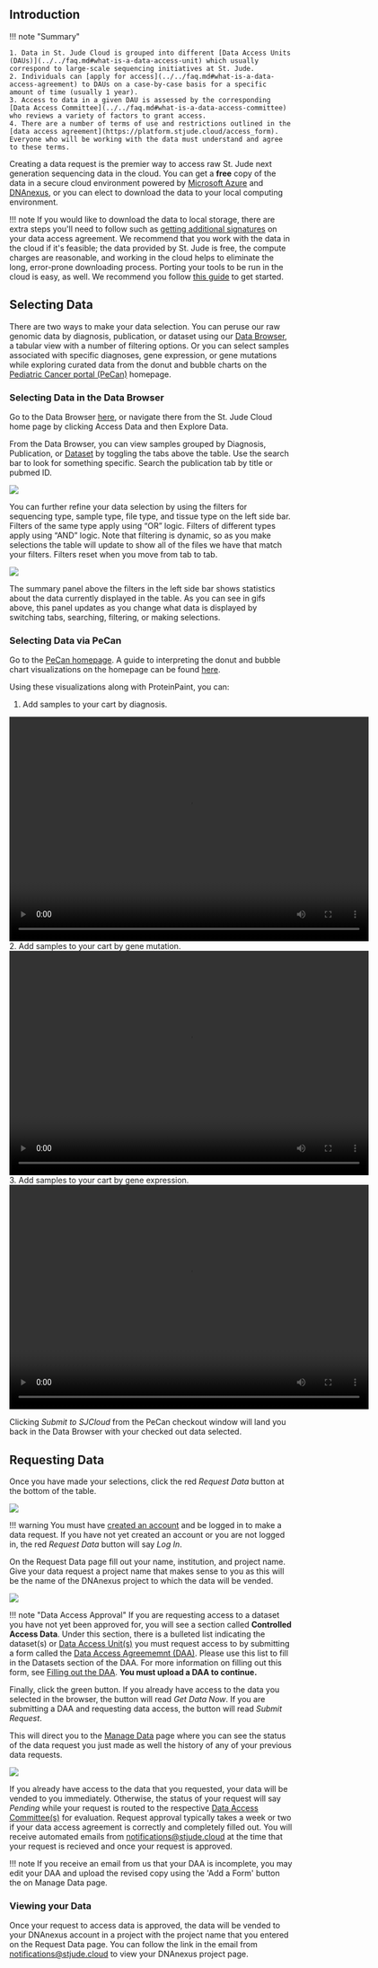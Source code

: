 ## Introduction

!!! note "Summary"

    1. Data in St. Jude Cloud is grouped into different [Data Access Units (DAUs)](../../faq.md#what-is-a-data-access-unit) which usually correspond to large-scale sequencing initiatives at St. Jude. 
    2. Individuals can [apply for access](../../faq.md#what-is-a-data-access-agreement) to DAUs on a case-by-case basis for a specific amount of time (usually 1 year).
    3. Access to data in a given DAU is assessed by the corresponding [Data Access Committee](../../faq.md#what-is-a-data-access-committee) who reviews a variety of factors to grant access.
    4. There are a number of terms of use and restrictions outlined in the [data access agreement](https://platform.stjude.cloud/access_form). Everyone who will be working with the data must understand and agree to these terms.

Creating a data request is the premier way to access raw St. Jude next 
generation sequencing data in the cloud. You can get a **free** copy of 
the data in a secure cloud environment powered by [Microsoft Azure](https://azure.microsoft.com/en-us/) and 
[DNAnexus](https://www.dnanexus.com/), or you can elect to download the data to your local computing 
environment.

!!! note
    If you would like to download the data to local storage, there are
    extra steps you'll need to follow such as [getting additional signatures](../../guides/forms/how-to-fill-out-DAA#data-download-permission)
    on your data access agreement. We recommend that you work with the data
    in the cloud if it's feasible; the data provided by St. Jude is free, the compute charges are reasonable, and working in the cloud helps to eliminate the long, error-prone downloading process. Porting your tools to be run in the cloud is easy, as well. We recommend you follow [this guide](../../guides/data/run-your-tools) to get started.

## Selecting Data

There are two ways to make your data selection. You can peruse our raw genomic data by diagnosis, publication, or dataset using our [Data Browser](https://platform.stjude.cloud/requests/diseases), a tabular view with a number of filtering options. Or you can select samples associated with specific diagnoses, gene expression, or gene mutations while exploring curated data from the donut and bubble charts on the [Pediatric Cancer portal (PeCan)](https://pecan.stjude.cloud/) homepage.


### Selecting Data in the Data Browser

Go to the Data Browser [here](https://platform.stjude.cloud/requests/diseases), or navigate there from the St. Jude Cloud home page by clicking Access Data and then Explore Data.

From the Data Browser, you can view samples grouped by Diagnosis, Publication, or [Dataset](../../faq.md#what-is-a-data-access-unit) by toggling the tabs above the table. Use the search bar to look for something specific. Search the publication tab by title or pubmed ID.

![](../../images/guides/data/data-browser-tour-1.gif)

You can further refine your data selection by using the filters for sequencing type, sample type, file type, and tissue type on the left side bar. Filters of the same type apply using “OR” logic. Filters of different types apply using “AND” logic. Note that filtering is dynamic, so as you make selections the table will update to show all of the files we have that match your filters. Filters reset when you move from tab to tab.

![](../../images/guides/data/data-browser-tour-2.gif)

The summary panel above the filters in the left side bar shows statistics about the data currently displayed in the table. As you can see in gifs above, this panel updates as you change what data is displayed by switching tabs, searching, filtering, or making selections.


### Selecting Data via PeCan

Go to the [PeCan homepage](https://pecan.stjude.cloud/). A guide to interpreting the donut and bubble chart visualizations on the homepage can be found [here](../../guides/portals/pecan).

Using these visualizations along with ProteinPaint, you can:

1. Add samples to your cart by diagnosis.
<video controls="controls" width="640" height="400">
    <source src="https://pecan.stjude.cloud/assets/video/pecan-cart-by-disease.mp4" type="video/mp4">
</video>
2. Add samples to your cart by gene mutation.
<video controls="controls" width="640" height="400">
    <source src="https://pecan.stjude.cloud/assets/video/pecan-cart-by-gene-mutation.mp4" type="video/mp4">
</video>
3. Add samples to your cart by gene expression.
<video controls="controls" width="640" height="400" class="anything">
    <source src="https://pecan.stjude.cloud/assets/video/pecan-cart-by-gene-expression.mp4" type="video/mp4">
</video>

Clicking *Submit to SJCloud* from the PeCan checkout window will land you back in the Data Browser with your checked out data selected.

## Requesting Data

Once you have made your selections, click the red *Request Data* button at the bottom of the table. 

![](../../images/guides/data/request-data-new-4.gif)

!!! warning
    You must have [created an account](../../create-an-account.md) and be logged in to make a data request. If you have not yet created an account or you are not logged in, the red *Request Data* button will say *Log In*. 

On the Request Data page fill out your name, institution, and project name. Give your data request a project name that makes sense to you as this will be the name of the DNAnexus project to which the data will be vended.

![](../../images/guides/data/request-data-new-1.png)


!!! note "Data Access Approval"
    If you are requesting access to a dataset you have not yet been approved for, 
    you will see a section called **Controlled Access Data**. Under this section, there is a bulleted list indicating the dataset(s) or [Data Access Unit(s)](../../faq.md#what-is-a-data-access-unit) you must request access to by submitting a form called the [Data Access Agreememnt (DAA)](../../faq.md#what-is-a-data-access-agreement). Please use this list to fill in the Datasets section of the DAA. For more information on filling out this form, see [Filling out the DAA](../../guides/forms/how-to-fill-out-DAA). **You must upload a DAA to continue.**

Finally, click the green button. If you already have access to the data you selected in the browser, the button will read *Get Data Now*. If you are submitting a DAA and requesting data access, the button will read *Submit Request*.

This will direct you to the [Manage Data](https://platform.stjude.cloud/requests/manage) page where you can see the status of the data request you just made as well the history of any of your previous data requests. 

![](../../images/guides/data/request-data-new-2.png)

If you already have access to the data that you requested, your data will be vended to you immediately. Otherwise, the status of your request will say *Pending* while your request is routed to the respective [Data Access Committee(s)](../../faq.md#what-is-a-data-access-committee) for evaluation. Request approval typically takes a week or two if your data access agreement is correctly and completely filled out. You will receive automated emails from notifications@stjude.cloud at the time that your request is recieved and once your request is approved.

!!! note 
    If you receive an email from us that your DAA is incomplete, you may edit your DAA and upload the revised copy using the 'Add a Form' button the on Manage Data page. 

### Viewing your Data

Once your request to access data is approved, the data will be vended to your DNAnexus account in a project with the project name that you entered on the Request Data page. You can follow the link in the email from notifications@stjude.cloud to view your DNAnexus project page.

 
